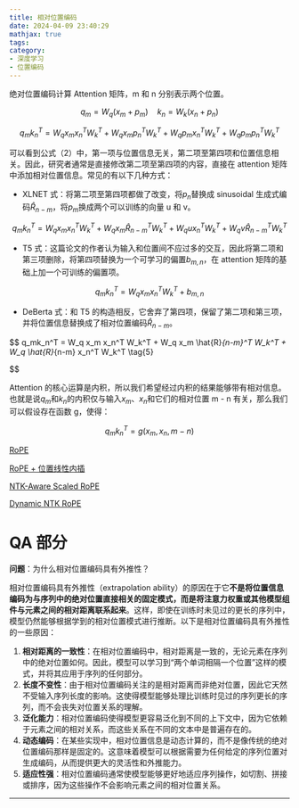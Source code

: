 ```yaml
---
title: 相对位置编码
date: 2024-04-09 23:40:29
mathjax: true
tags:
category:
- 深度学习
- 位置编码
---
```


绝对位置编码计算 Attention 矩阵，m 和 n 分别表示两个位置。

$$
q_m = W_q(x_m + p_m) \quad k_n = W_k(x_n + p_n) \tag{1}
$$

$$
q_mk_n^T = W_q x_m x_n^T W_k^T + W_q x_m p_n^T W_k^T + W_q p_m x_n^T W_k^T + W_q p_m p_n^T W_k^T \tag{2}
$$

可以看到公式（2）中，第一项与位置信息无关，第二项至第四项和位置信息相关。因此，研究者通常是直接修改第二项至第四项的内容，直接在 attention 矩阵中添加相对位置信息。常见的有以下几种方式：

- XLNET 式：将第二项至第四项都做了改变，将$p_n$替换成 sinusoidal 生成式编码$\hat{R}_{n-m}$，将$p_m$换成两个可以训练的向量 u 和 v。

$$
q_mk_n^T = W_q x_m x_n^T W_k^T + W_q x_m \hat{R}_{n-m}^T W_k^T + W_q u x_n^T W_k^T + W_q v \hat{R}_{n-m}^T W_k^T \tag{3}
$$
- T5 式：这篇论文的作者认为输入和位置间不应过多的交互，因此将第二项和第三项删除，将第四项替换为一个可学习的偏置$b_{m, n}$，在 attention 矩阵的基础上加一个可训练的偏置项。

$$
q_m k_n^T = W_q x_m x_n^T W_k^T + b_{m, n} \tag{4}
$$
- DeBerta 式：和 T5 的构造相反，它舍弃了第四项，保留了第二项和第三项，并将位置信息替换成了相对位置编码$\hat{R}_{n-m}$。

$$
q_mk_n^T = W_q x_m x_n^T W_k^T + W_q x_m \hat{R}_{n-m}^T W_k^T + W_q \hat{R}_{n-m} x_n^T W_k^T \tag{5}

$$

Attention 的核心运算是内积，所以我们希望经过内积的结果能够带有相对信息。也就是说$q_m$和$k_n$的内积仅与输入$x_m$、$x_n$和它们的相对位置 m - n 有关，那么我们可以假设存在函数 g，使得：

$$
q_m k_n^T = g(x_m, x_n, m - n)
$$



[RoPE](https://www.wolai.com/eY9vUUBq5wpFJnwcXHja99)

[RoPE + 位置线性内插](https://www.wolai.com/gzj8R1Q2TLTPJNMaDjXvst)

[NTK-Aware Scaled RoPE](https://www.wolai.com/ecZCpeKEbgs642QHrBSvx8)

[Dynamic NTK RoPE](https://www.wolai.com/cFAwaDwcm51jVkW5bZmWqM)



# QA 部分

**问题**：为什么相对位置编码具有外推性？

相对位置编码具有外推性（extrapolation ability）的原因在于它**不是将位置信息编码为与序列中的绝对位置直接相关的固定模式，而是将注意力权重或其他模型组件与元素之间的相对距离联系起来**。这样，即使在训练时未见过的更长的序列中，模型仍然能够根据学到的相对位置模式进行推断。以下是相对位置编码具有外推性的一些原因：

1. **相对距离的一致性**：在相对位置编码中，相对距离是一致的，无论元素在序列中的绝对位置如何。因此，模型可以学习到“两个单词相隔一个位置”这样的模式，并将其应用于序列的任何部分。
2. **长度不变性**：由于相对位置编码关注的是相对距离而非绝对位置，因此它天然不受输入序列长度的影响。这使得模型能够处理比训练时见过的序列更长的序列，而不会丧失对位置关系的理解。
3. **泛化能力**：相对位置编码使得模型更容易泛化到不同的上下文中，因为它依赖于元素之间的相对关系，而这些关系在不同的文本中是普遍存在的。
4. **动态编码**：在某些实现中，相对位置信息是动态计算的，而不是像传统的绝对位置编码那样是固定的。这意味着模型可以根据需要为任何给定的序列位置对生成编码，从而提供更大的灵活性和外推能力。
5. **适应性强**：相对位置编码通常使模型能够更好地适应序列操作，如切割、拼接或排序，因为这些操作不会影响元素之间的相对位置关系。

---


